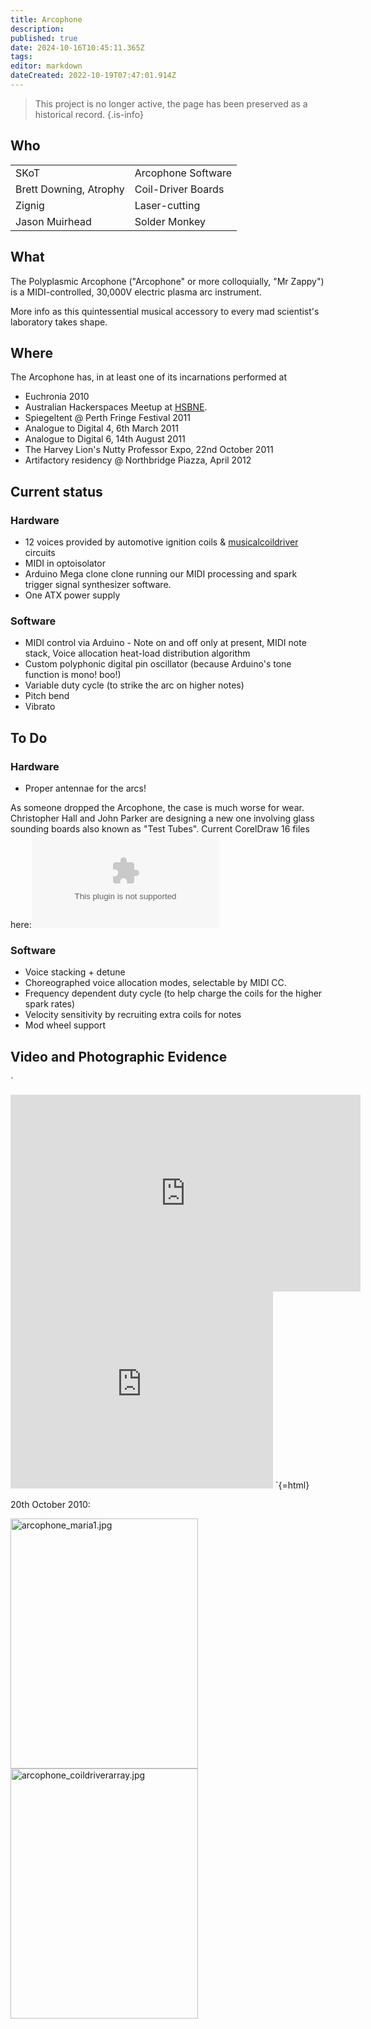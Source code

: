```yaml
---
title: Arcophone
description: 
published: true
date: 2024-10-16T10:45:11.365Z
tags: 
editor: markdown
dateCreated: 2022-10-19T07:47:01.914Z
---
```


> This project is no longer active, the page has been preserved as a historical record.
{.is-info}

## Who

|                        |                    |
|------------------------|--------------------|
| SKoT                   | Arcophone Software |
| Brett Downing, Atrophy | Coil-Driver Boards |
| Zignig                 | Laser-cutting      |
| Jason Muirhead         | Solder Monkey      |

## What

The Polyplasmic Arcophone ("Arcophone" or more colloquially, "Mr Zappy") is a MIDI-controlled, 30,000V electric plasma arc instrument.

More info as this quintessential musical accessory to every mad scientist's laboratory takes shape.

## Where

The Arcophone has, in at least one of its incarnations performed at

- Euchronia 2010
- Australian Hackerspaces Meetup at [HSBNE](http://www.hsbne.org).
- Spiegeltent @ Perth Fringe Festival 2011
- Analogue to Digital 4, 6th March 2011
- Analogue to Digital 6, 14th August 2011
- The Harvey Lion's Nutty Professor Expo, 22nd October 2011
- Artifactory residency @ Northbridge Piazza, April 2012

## Current status

### Hardware

- 12 voices provided by automotive ignition coils & [musicalcoildriver](musicalcoildriver) circuits
- MIDI in optoisolator
- Arduino Mega clone clone running our MIDI processing and spark trigger signal synthesizer software.
- One ATX power supply

### Software

- MIDI control via Arduino - Note on and off only at present, MIDI note stack, Voice allocation heat-load distribution algorithm
- Custom polyphonic digital pin oscillator (because Arduino's tone function is mono! boo!)
- Variable duty cycle (to strike the arc on higher notes)
- Pitch bend
- Vibrato

## To Do

### Hardware

- Proper antennae for the arcs!

As someone dropped the Arcophone, the case is much worse for wear. Christopher Hall and John Parker are designing a new one involving glass sounding boards also known as "Test Tubes". Current CorelDraw 16 files here:![](/projects/arcphone/arcophoneboard.zip)

### Software

- Voice stacking + detune
- Choreographed voice allocation modes, selectable by MIDI CC.
- Frequency dependent duty cycle (to help charge the coils for the higher spark rates)
- Velocity sensitivity by recruiting extra coils for notes
- Mod wheel support

## Video and Photographic Evidence

`
<iframe width="560" height="315" src="http://www.youtube.com/embed/_WfszpzNAmw" frameborder="0" allowfullscreen></iframe>
<iframe width="420" height="315" src="http://www.youtube.com/embed/36xI4kt8HiU" frameborder="0" allowfullscreen></iframe>
`{=html}

20th October 2010:

<img src="/projects/arcophone_maria1.jpg" width="300" height="400" alt="arcophone_maria1.jpg" /> <img src="/projects/arcophone_coildriverarray.jpg" width="300" height="400" alt="arcophone_coildriverarray.jpg" />
